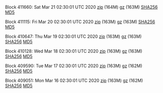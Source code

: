 Block 411660: Sat Mar 21 02:30:01 UTC 2020 [zip](https://files.01coin.io/mainnet/2020-03-21/bootstrap.dat.zip) (164M) [gz](https://files.01coin.io/mainnet/2020-03-21/bootstrap.dat.tar.gz) (163M) [SHA256](https://files.01coin.io/mainnet/2020-03-21/sha256.txt) [MD5](https://files.01coin.io/mainnet/2020-03-21/md5.txt)

Block 411115: Fri Mar 20 02:30:01 UTC 2020 [zip](https://files.01coin.io/mainnet/2020-03-20/bootstrap.dat.zip) (163M) [gz](https://files.01coin.io/mainnet/2020-03-20/bootstrap.dat.tar.gz) (163M) [SHA256](https://files.01coin.io/mainnet/2020-03-20/sha256.txt) [MD5](https://files.01coin.io/mainnet/2020-03-20/md5.txt)

Block 410647: Thu Mar 19 02:30:01 UTC 2020 [zip](https://files.01coin.io/mainnet/2020-03-19/bootstrap.dat.zip) (163M) [gz](https://files.01coin.io/mainnet/2020-03-19/bootstrap.dat.tar.gz) (163M) [SHA256](https://files.01coin.io/mainnet/2020-03-19/sha256.txt) [MD5](https://files.01coin.io/mainnet/2020-03-19/md5.txt)

Block 410128: Wed Mar 18 02:30:01 UTC 2020 [zip](https://files.01coin.io/mainnet/2020-03-18/bootstrap.dat.zip) (163M) [gz](https://files.01coin.io/mainnet/2020-03-18/bootstrap.dat.tar.gz) (163M) [SHA256](https://files.01coin.io/mainnet/2020-03-18/sha256.txt) [MD5](https://files.01coin.io/mainnet/2020-03-18/md5.txt)

Block 409590: Tue Mar 17 02:30:01 UTC 2020 [zip](https://files.01coin.io/mainnet/2020-03-17/bootstrap.dat.zip) (163M) [gz](https://files.01coin.io/mainnet/2020-03-17/bootstrap.dat.tar.gz) (162M) [SHA256](https://files.01coin.io/mainnet/2020-03-17/sha256.txt) [MD5](https://files.01coin.io/mainnet/2020-03-17/md5.txt)

Block 409051: Mon Mar 16 02:30:01 UTC 2020 [zip](https://files.01coin.io/mainnet/2020-03-16/bootstrap.dat.zip) (163M) [gz](https://files.01coin.io/mainnet/2020-03-16/bootstrap.dat.tar.gz) (162M) [SHA256](https://files.01coin.io/mainnet/2020-03-16/sha256.txt) [MD5](https://files.01coin.io/mainnet/2020-03-16/md5.txt)
